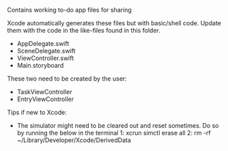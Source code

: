 Contains working to-do app files for sharing

Xcode automatically generates these files but with basic/shell code. Update them with the code in the like-files found in this folder.
  - AppDelegate.swift
  - SceneDelegate.swift
  - ViewController.swift
  - Main.storyboard

  
These two need to be created by the user:
  - TaskViewController
  - EntryViewController


Tips if new to Xcode:
  - The simulator might need to be cleared out and reset sometimes. Do so by running the below in the terminal
      1: xcrun simctl erase all
      2: rm -rf ~/Library/Developer/Xcode/DerivedData





